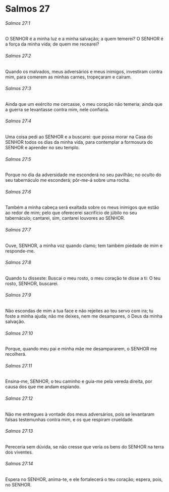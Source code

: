 # Salmos 27

###### Salmos 27:1

O SENHOR é a minha luz e a minha salvação; a quem temerei? O SENHOR é a força da minha vida; de quem me recearei?

###### Salmos 27:2

Quando os malvados, meus adversários e meus inimigos, investiram contra mim, para comerem as minhas carnes, tropeçaram e caíram.

###### Salmos 27:3

Ainda que um exército me cercasse, o meu coração não temeria; ainda que a guerra se levantasse contra mim, nele confiaria.

###### Salmos 27:4

Uma coisa pedi ao SENHOR e a buscarei: que possa morar na Casa do SENHOR todos os dias da minha vida, para contemplar a formosura do SENHOR e aprender no seu templo.

###### Salmos 27:5

Porque no dia da adversidade me esconderá no seu pavilhão; no oculto do seu tabernáculo me esconderá; pôr-me-á sobre uma rocha.

###### Salmos 27:6

Também a minha cabeça será exaltada sobre os meus inimigos que estão ao redor de mim; pelo que oferecerei sacrifício de júbilo no seu tabernáculo; cantarei, sim, cantarei louvores ao SENHOR.

###### Salmos 27:7

Ouve, SENHOR, a minha voz quando clamo; tem também piedade de mim e responde-me.

###### Salmos 27:8

Quando tu disseste: Buscai o meu rosto, o meu coração te disse a ti: O teu rosto, SENHOR, buscarei.

###### Salmos 27:9

Não escondas de mim a tua face e não rejeites ao teu servo com ira; tu foste a minha ajuda; não me deixes, nem me desampares, ó Deus da minha salvação.

###### Salmos 27:10

Porque, quando meu pai e minha mãe me desampararem, o SENHOR me recolherá.

###### Salmos 27:11

Ensina-me, SENHOR, o teu caminho e guia-me pela vereda direita, por causa dos que me andam espiando.

###### Salmos 27:12

Não me entregues à vontade dos meus adversários, pois se levantaram falsas testemunhas contra mim, e os que respiram crueldade.

###### Salmos 27:13

Pereceria sem dúvida, se não cresse que veria os bens do SENHOR na terra dos viventes.

###### Salmos 27:14

Espera no SENHOR, anima-te, e ele fortalecerá o teu coração; espera, pois, no SENHOR.

